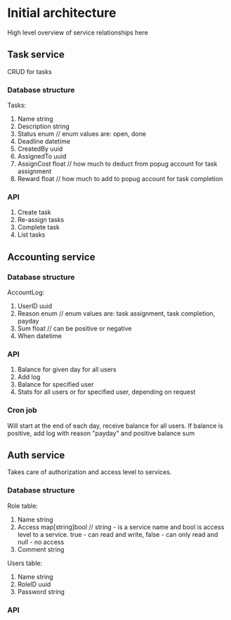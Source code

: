 # Initial architecture

High level overview of service relationships here <link to miro missing for now>

## Task service

CRUD for tasks

### Database structure

Tasks:
1) Name string
2) Description string
3) Status enum // enum values are: open, done
4) Deadline datetime
5) CreatedBy uuid
6) AssignedTo uuid
7) AssignCost float // how much to deduct from popug account for task assignment
8) Reward float // how much to add to popug account for task completion

### API

1) Create task
2) Re-assign tasks
3) Complete task
4) List tasks

## Accounting service

### Database structure

AccountLog:
1) UserID uuid
2) Reason enum // enum values are: task assignment, task completion, payday
3) Sum float // can be positive or negative
3) When datetime

### API

1) Balance for given day for all users
2) Add log
3) Balance for specified user
4) Stats for all users or for specified user, depending on request

### Cron job

Will start at the end of each day, receive balance for all users.
If balance is positive, add log with reason "payday" and positive balance sum

## Auth service

Takes care of authorization and access level to services.

### Database structure

Role table:
1) Name string
2) Access map[string]bool // string - is a service name and bool is access level to a service. true - can read and write, false - can only read and null - no access
3) Comment string

Users table:
1) Name string
2) RoleID uuid
3) Password string

### API
